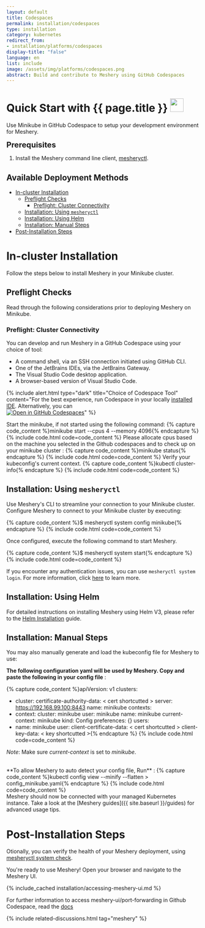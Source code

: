 ```yaml
---
layout: default
title: Codespaces
permalink: installation/codespaces
type: installation
category: kubernetes
redirect_from:
- installation/platforms/codespaces
display-title: "false"
language: en
list: include
image: /assets/img/platforms/codespaces.png
abstract: Build and contribute to Meshery using GitHub Codespaces
---
```


<h1>Quick Start with {{ page.title }} <img src="{{ page.image }}" style="width:35px;height:35px;" /></h1>

Use Minikube in GitHub Codespace to setup your development environment for Meshery.

<div class="prereqs"><p><strong style="font-size: 20px;">Prerequisites</strong> </p> 
  <ol>
    <li>Install the Meshery command line client, <a href="{{ site.baseurl }}/installation/mesheryctl" class="meshery-light">mesheryctl</a>.</li>
  </ol>
</div>

## Available Deployment Methods

- [In-cluster Installation](#in-cluster-installation)
  - [Preflight Checks](#preflight-checks)
    - [Preflight: Cluster Connectivity](#preflight-cluster-connectivity)
  - [Installation: Using `mesheryctl`](#installation-using-mesheryctl)
  - [Installation: Using Helm](#installation-using-helm)
  - [Installation: Manual Steps](#installation-manual-steps)
- [Post-Installation Steps](#post-installation-steps)

# In-cluster Installation

Follow the steps below to install Meshery in your Minikube cluster.

## Preflight Checks

Read through the following considerations prior to deploying Meshery on Minikube.

### Preflight: Cluster Connectivity


You can develop and run Meshery in a GitHub Codespace using your choice of tool:

- A command shell, via an SSH connection initiated using GitHub CLI.
- One of the JetBrains IDEs, via the JetBrains Gateway.
- The Visual Studio Code desktop application.
- A browser-based version of Visual Studio Code.

{% include alert.html type="dark" title="Choice of Codespace Tool" content="For the best experience, run Codespace in your locally <a href='https://docs.github.com/en/codespaces/developing-in-codespaces/developing-in-a-codespace'>installed IDE</a>. Alternatively, you can <br /><a href='https://github.com/codespaces/new?hide_repo_select=true&ref=master&repo=157554479&machine=premiumLinux'><img alt='Open in GitHub Codespaces' src='https://github.com/codespaces/badge.svg' /></a>" %}

Start the minikube, if not started using the following command:
{% capture code_content %}minikube start --cpus 4 --memory 4096{% endcapture %}
{% include code.html code=code_content %}
Please allocate cpus based on the machine you selected in the Github codespaces and to check up on your minikube cluster :
{% capture code_content %}minikube status{% endcapture %}
{% include code.html code=code_content %}
Verify your kubeconfig's current context.
{% capture code_content %}kubectl cluster-info{% endcapture %}
{% include code.html code=code_content %}

## Installation: Using `mesheryctl`

Use Meshery's CLI to streamline your connection to your Minikube cluster. Configure Meshery to connect to your Minikube cluster by executing:

{% capture code_content %}$ mesheryctl system config minikube{% endcapture %}
{% include code.html code=code_content %}

Once configured, execute the following command to start Meshery.

{% capture code_content %}$ mesheryctl system start{% endcapture %}
{% include code.html code=code_content %}

If you encounter any authentication issues, you can use `mesheryctl system login`. For more information, click [here](/guides/mesheryctl/authenticate-with-meshery-via-cli) to learn more.

## Installation: Using Helm

For detailed instructions on installing Meshery using Helm V3, please refer to the [Helm Installation](/installation/kubernetes/helm) guide.

## Installation: Manual Steps

You may also manually generate and load the kubeconfig file for Meshery to use:

**The following configuration yaml will be used by Meshery. Copy and paste the following in your config file** :

{% capture code_content %}apiVersion: v1
clusters:

- cluster:
  certificate-authority-data: < cert shortcutted >
  server: https://192.168.99.100:8443
  name: minikube
  contexts:
- context:
  cluster: minikube
  user: minikube
  name: minikube
  current-context: minikube
  kind: Config
  preferences: {}
  users:
- name: minikube
  user:
  client-certificate-data: < cert shortcutted >
  client-key-data: < key shortcutted >{% endcapture %}
  {% include code.html code=code_content %}

_Note_: Make sure _current-context_ is set to _minikube_.

<br />
**To allow Meshery to auto detect your config file, Run** :
{% capture code_content %}kubectl config view --minify --flatten > config_minikube.yaml{% endcapture %}
{% include code.html code=code_content %}

<br />
Meshery should now be connected with your managed Kubernetes instance. Take a look at the [Meshery guides]({{ site.baseurl }}/guides) for advanced usage tips.

# Post-Installation Steps

Otionally, you can verify the health of your Meshery deployment, using <a href='/reference/mesheryctl/system/check'>mesheryctl system check</a>.

You're ready to use Meshery! Open your browser and navigate to the Meshery UI.

{% include_cached installation/accessing-meshery-ui.md %}

For further information to access meshery-ui/port-forwarding in Github Codespace, read the [docs](https://docs.github.com/en/codespaces/developing-in-a-codespace/forwarding-ports-in-your-codespace?tool=vscode)

{% include related-discussions.html tag="meshery" %}